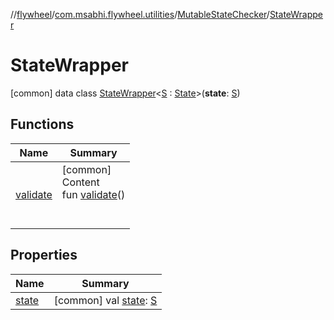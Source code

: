 //[flywheel](../../../../index.md)/[com.msabhi.flywheel.utilities](../../index.md)/[MutableStateChecker](../index.md)/[StateWrapper](index.md)



# StateWrapper  
 [common] data class [StateWrapper](index.md)<[S](index.md) : [State](../../../com.msabhi.flywheel/-state/index.md)>(**state**: [S](index.md))   


## Functions  
  
|  Name |  Summary | 
|---|---|
| <a name="com.msabhi.flywheel.utilities/MutableStateChecker.StateWrapper/validate/#/PointingToDeclaration/"></a>[validate](validate.md)| <a name="com.msabhi.flywheel.utilities/MutableStateChecker.StateWrapper/validate/#/PointingToDeclaration/"></a>[common]  <br>Content  <br>fun [validate](validate.md)()  <br><br><br>|


## Properties  
  
|  Name |  Summary | 
|---|---|
| <a name="com.msabhi.flywheel.utilities/MutableStateChecker.StateWrapper/state/#/PointingToDeclaration/"></a>[state](state.md)| <a name="com.msabhi.flywheel.utilities/MutableStateChecker.StateWrapper/state/#/PointingToDeclaration/"></a> [common] val [state](state.md): [S](index.md)   <br>|


